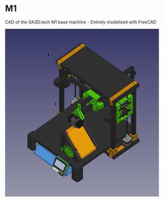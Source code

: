 # M1
CAD of the GA3D.tech M1 base machine - Entirely modelised with FreeCAD

![GA3DtechM1_45degmodule](GA3DtechM1_45degmodule.png)

